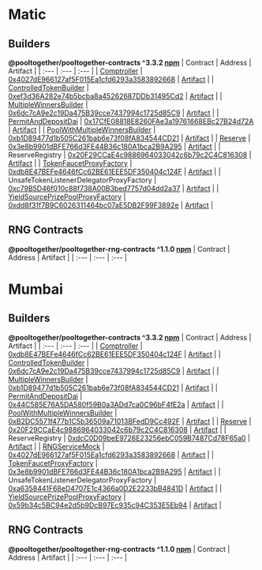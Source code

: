 # Matic


## Builders
**@pooltogether/pooltogether-contracts ^3.3.2 [npm](https://www.npmjs.com/package/@pooltogether/pooltogether-contracts)**
| Contract | Address | Artifact |
| :--- | :--- | :--- |
| [Comptroller](https://github.com/pooltogether/pooltogether-pool-contracts/tree/master/contracts/comptroller/Comptroller.sol) | [0x4027dE966127af5F015Ea1cfd6293a3583892668](https://explorer-mainnet.maticvigil.com/address/0x4027dE966127af5F015Ea1cfd6293a3583892668) | [Artifact](https://github.com/pooltogether/pooltogether-pool-contracts/tree/master/deployments/matic/Comptroller.json) |
| [ControlledTokenBuilder](https://github.com/pooltogether/pooltogether-pool-contracts/tree/master/contracts/builders/ControlledTokenBuilder.sol) | [0xef3d36A282e74b5bcba8a45262687DDb31495Cd2](https://explorer-mainnet.maticvigil.com/address/0xef3d36A282e74b5bcba8a45262687DDb31495Cd2) | [Artifact](https://github.com/pooltogether/pooltogether-pool-contracts/tree/master/deployments/matic/ControlledTokenBuilder.json) |
| [MultipleWinnersBuilder](https://github.com/pooltogether/pooltogether-pool-contracts/tree/master/contracts/builders/MultipleWinnersBuilder.sol) | [0x6dc7cA9e2c19Da475B39cce7437994c1725d85C9](https://explorer-mainnet.maticvigil.com/address/0x6dc7cA9e2c19Da475B39cce7437994c1725d85C9) | [Artifact](https://github.com/pooltogether/pooltogether-pool-contracts/tree/master/deployments/matic/MultipleWinnersBuilder.json) |
| [PermitAndDepositDai](https://github.com/pooltogether/pooltogether-pool-contracts/tree/master/contracts/permit/PermitAndDepositDai.sol) | [0x17CfE08818E8260FAe3a19761668EBc27B24d72A](https://explorer-mainnet.maticvigil.com/address/0x17CfE08818E8260FAe3a19761668EBc27B24d72A) | [Artifact](https://github.com/pooltogether/pooltogether-pool-contracts/tree/master/deployments/matic/PermitAndDepositDai.json) |
| [PoolWithMultipleWinnersBuilder](https://github.com/pooltogether/pooltogether-pool-contracts/tree/master/contracts/builders/PoolWithMultipleWinnersBuilder.sol) | [0xb1D89477d1b505C261bab6e73f08fA834544CD21](https://explorer-mainnet.maticvigil.com/address/0xb1D89477d1b505C261bab6e73f08fA834544CD21) | [Artifact](https://github.com/pooltogether/pooltogether-pool-contracts/tree/master/deployments/matic/PoolWithMultipleWinnersBuilder.json) |
| [Reserve](https://github.com/pooltogether/pooltogether-pool-contracts/tree/master/contracts/reserve/Reserve.sol) | [0x3e8b9901dBFE766d3FE44B36c180A1bca2B9A295](https://explorer-mainnet.maticvigil.com/address/0x3e8b9901dBFE766d3FE44B36c180A1bca2B9A295) | [Artifact](https://github.com/pooltogether/pooltogether-pool-contracts/tree/master/deployments/matic/Reserve.json) |
| ReserveRegistry | [0x20F29CCaE4c9886964033042c6b79c2C4C816308](https://explorer-mainnet.maticvigil.com/address/0x20F29CCaE4c9886964033042c6b79c2C4C816308) | [Artifact](https://github.com/pooltogether/pooltogether-pool-contracts/tree/master/deployments/matic/ReserveRegistry.json) |
| [TokenFaucetProxyFactory](https://github.com/pooltogether/pooltogether-pool-contracts/tree/master/contracts/token-faucet/TokenFaucetProxyFactory.sol) | [0xdb8E47BEFe4646fCc62BE61EEE5DF350404c124F](https://explorer-mainnet.maticvigil.com/address/0xdb8E47BEFe4646fCc62BE61EEE5DF350404c124F) | [Artifact](https://github.com/pooltogether/pooltogether-pool-contracts/tree/master/deployments/matic/TokenFaucetProxyFactory.json) |
| UnsafeTokenListenerDelegatorProxyFactory | [0xc79B5D46f010c88f738A00B3bed7757d04dd2a37](https://explorer-mainnet.maticvigil.com/address/0xc79B5D46f010c88f738A00B3bed7757d04dd2a37) | [Artifact](https://github.com/pooltogether/pooltogether-pool-contracts/tree/master/deployments/matic/UnsafeTokenListenerDelegatorProxyFactory.json) |
| [YieldSourcePrizePoolProxyFactory](https://github.com/pooltogether/pooltogether-pool-contracts/tree/master/contracts/prize-pool/yield-source/YieldSourcePrizePoolProxyFactory.sol) | [0xdd8f31f7B9C6026311464bc07aE5DB2F99F3892e](https://explorer-mainnet.maticvigil.com/address/0xdd8f31f7B9C6026311464bc07aE5DB2F99F3892e) | [Artifact](https://github.com/pooltogether/pooltogether-pool-contracts/tree/master/deployments/matic/YieldSourcePrizePoolProxyFactory.json) |

## RNG Contracts
**@pooltogether/pooltogether-rng-contracts ^1.1.0 [npm](https://www.npmjs.com/package/@pooltogether/pooltogether-rng-contracts)**
| Contract | Address | Artifact |
| :--- | :--- | :--- |



# Mumbai


## Builders
**@pooltogether/pooltogether-contracts ^3.3.2 [npm](https://www.npmjs.com/package/@pooltogether/pooltogether-contracts)**
| Contract | Address | Artifact |
| :--- | :--- | :--- |
| [Comptroller](https://github.com/pooltogether/pooltogether-pool-contracts/tree/master/contracts/comptroller/Comptroller.sol) | [0xdb8E47BEFe4646fCc62BE61EEE5DF350404c124F](https://explorer-mumbai.maticvigil.com/address/0xdb8E47BEFe4646fCc62BE61EEE5DF350404c124F) | [Artifact](https://github.com/pooltogether/pooltogether-pool-contracts/tree/master/deployments/mumbai/Comptroller.json) |
| [ControlledTokenBuilder](https://github.com/pooltogether/pooltogether-pool-contracts/tree/master/contracts/builders/ControlledTokenBuilder.sol) | [0x6dc7cA9e2c19Da475B39cce7437994c1725d85C9](https://explorer-mumbai.maticvigil.com/address/0x6dc7cA9e2c19Da475B39cce7437994c1725d85C9) | [Artifact](https://github.com/pooltogether/pooltogether-pool-contracts/tree/master/deployments/mumbai/ControlledTokenBuilder.json) |
| [MultipleWinnersBuilder](https://github.com/pooltogether/pooltogether-pool-contracts/tree/master/contracts/builders/MultipleWinnersBuilder.sol) | [0xb1D89477d1b505C261bab6e73f08fA834544CD21](https://explorer-mumbai.maticvigil.com/address/0xb1D89477d1b505C261bab6e73f08fA834544CD21) | [Artifact](https://github.com/pooltogether/pooltogether-pool-contracts/tree/master/deployments/mumbai/MultipleWinnersBuilder.json) |
| [PermitAndDepositDai](https://github.com/pooltogether/pooltogether-pool-contracts/tree/master/contracts/permit/PermitAndDepositDai.sol) | [0x44C585E76A5DA580f59B0a3ADd7ca0C96bF4fE2a](https://explorer-mumbai.maticvigil.com/address/0x44C585E76A5DA580f59B0a3ADd7ca0C96bF4fE2a) | [Artifact](https://github.com/pooltogether/pooltogether-pool-contracts/tree/master/deployments/mumbai/PermitAndDepositDai.json) |
| [PoolWithMultipleWinnersBuilder](https://github.com/pooltogether/pooltogether-pool-contracts/tree/master/contracts/builders/PoolWithMultipleWinnersBuilder.sol) | [0xB2DC5571f477b1C5b36509a71013BFedD9Cc492F](https://explorer-mumbai.maticvigil.com/address/0xB2DC5571f477b1C5b36509a71013BFedD9Cc492F) | [Artifact](https://github.com/pooltogether/pooltogether-pool-contracts/tree/master/deployments/mumbai/PoolWithMultipleWinnersBuilder.json) |
| [Reserve](https://github.com/pooltogether/pooltogether-pool-contracts/tree/master/contracts/reserve/Reserve.sol) | [0x20F29CCaE4c9886964033042c6b79c2C4C816308](https://explorer-mumbai.maticvigil.com/address/0x20F29CCaE4c9886964033042c6b79c2C4C816308) | [Artifact](https://github.com/pooltogether/pooltogether-pool-contracts/tree/master/deployments/mumbai/Reserve.json) |
| ReserveRegistry | [0xdcC0D09beE9726E23256ebC059B7487Cd78F65a0](https://explorer-mumbai.maticvigil.com/address/0xdcC0D09beE9726E23256ebC059B7487Cd78F65a0) | [Artifact](https://github.com/pooltogether/pooltogether-pool-contracts/tree/master/deployments/mumbai/ReserveRegistry.json) |
| [RNGServiceMock](https://github.com/pooltogether/pooltogether-pool-contracts/tree/master/contracts/test/RNGServiceMock.sol) | [0x4027dE966127af5F015Ea1cfd6293a3583892668](https://explorer-mumbai.maticvigil.com/address/0x4027dE966127af5F015Ea1cfd6293a3583892668) | [Artifact](https://github.com/pooltogether/pooltogether-pool-contracts/tree/master/deployments/mumbai/RNGServiceMock.json) |
| [TokenFaucetProxyFactory](https://github.com/pooltogether/pooltogether-pool-contracts/tree/master/contracts/token-faucet/TokenFaucetProxyFactory.sol) | [0x3e8b9901dBFE766d3FE44B36c180A1bca2B9A295](https://explorer-mumbai.maticvigil.com/address/0x3e8b9901dBFE766d3FE44B36c180A1bca2B9A295) | [Artifact](https://github.com/pooltogether/pooltogether-pool-contracts/tree/master/deployments/mumbai/TokenFaucetProxyFactory.json) |
| UnsafeTokenListenerDelegatorProxyFactory | [0xa6358441F68eD4707E1c4366a0D2E2233bB4841D](https://explorer-mumbai.maticvigil.com/address/0xa6358441F68eD4707E1c4366a0D2E2233bB4841D) | [Artifact](https://github.com/pooltogether/pooltogether-pool-contracts/tree/master/deployments/mumbai/UnsafeTokenListenerDelegatorProxyFactory.json) |
| [YieldSourcePrizePoolProxyFactory](https://github.com/pooltogether/pooltogether-pool-contracts/tree/master/contracts/prize-pool/yield-source/YieldSourcePrizePoolProxyFactory.sol) | [0x59b34c5BC94e2d5b9DcB97Ec935c94C353E5Eb94](https://explorer-mumbai.maticvigil.com/address/0x59b34c5BC94e2d5b9DcB97Ec935c94C353E5Eb94) | [Artifact](https://github.com/pooltogether/pooltogether-pool-contracts/tree/master/deployments/mumbai/YieldSourcePrizePoolProxyFactory.json) |

## RNG Contracts
**@pooltogether/pooltogether-rng-contracts ^1.1.0 [npm](https://www.npmjs.com/package/@pooltogether/pooltogether-rng-contracts)**
| Contract | Address | Artifact |
| :--- | :--- | :--- |



